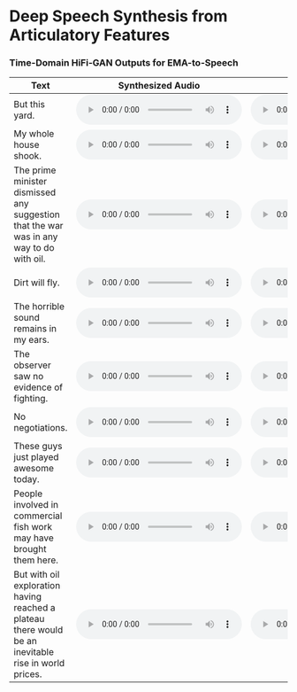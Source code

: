 # Deep Speech Synthesis from Articulatory Features

### Time-Domain HiFi-GAN Outputs for EMA-to-Speech

| **Text** | **Synthesized Audio** | **Ground Truth** |
| --- | --- | --- |
| But this yard. | <audio controls=""> <source src="samples/mngu0_s1_0060_gen.mp3"> </audio> | <audio controls=""> <source src="samples/mngu0_s1_0060_gen.mp3"> </audio> | 
| My whole house shook. | <audio controls=""> <source src="samples/mngu0_s1_0080_gen.mp3"> </audio> | <audio controls=""> <source src="samples/mngu0_s1_0060_gen.mp3"> </audio> | 
| The prime minister dismissed any suggestion that the war was in any way to do with oil. | <audio controls=""> <source src="samples/mngu0_s1_0320_gen.mp3"> </audio> | <audio controls=""> <source src="samples/mngu0_s1_0060_gen.mp3"> </audio> | 
| Dirt will fly. | <audio controls=""> <source src="samples/mngu0_s1_0420_gen.mp3"> </audio> | <audio controls=""> <source src="samples/mngu0_s1_0060_gen.mp3"> </audio> | 
| The horrible sound remains in my ears. | <audio controls=""> <source src="samples/mngu0_s1_0800_gen.mp3"> </audio> | <audio controls=""> <source src="samples/mngu0_s1_0060_gen.mp3"> </audio> | 
| The observer saw no evidence of fighting. | <audio controls=""> <source src="samples/mngu0_s1_0880_gen.mp3"> </audio> | <audio controls=""> <source src="samples/mngu0_s1_0060_gen.mp3"> </audio> | 
| No negotiations. | <audio controls=""> <source src="samples/mngu0_s1_1020_gen.mp3"> </audio> | <audio controls=""> <source src="samples/mngu0_s1_0060_gen.mp3"> </audio> | 
| These guys just played awesome today. | <audio controls=""> <source src="samples/mngu0_s1_1040_gen.mp3"> </audio> | <audio controls=""> <source src="samples/mngu0_s1_0060_gen.mp3"> </audio> | 
| People involved in commercial fish work may have brought them here. | <audio controls=""> <source src="samples/mngu0_s1_1120_gen.mp3"> </audio> | <audio controls=""> <source src="samples/mngu0_s1_0060_gen.mp3"> </audio> | 
| But with oil exploration having reached a plateau there would be an inevitable rise in world prices. | <audio controls=""> <source src="samples/mngu0_s1_1240_gen.mp3"> </audio> | <audio controls=""> <source src="samples/mngu0_s1_0060_gen.mp3"> </audio> | 
